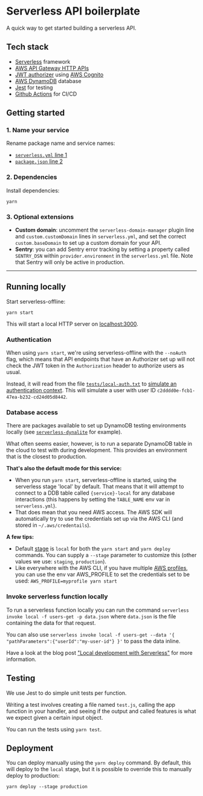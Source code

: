 # Serverless API boilerplate

A quick way to get started building a serverless API.

## Tech stack

- [Serverless](https://www.serverless.com/framework/docs/providers/aws/guide/intro/) framework
- [AWS API Gateway HTTP APIs](https://docs.aws.amazon.com/apigateway/latest/developerguide/http-api.html)
- [JWT authorizer](https://docs.aws.amazon.com/apigateway/latest/developerguide/http-api-jwt-authorizer.html)
  using [AWS Cognito](https://aws.amazon.com/cognito/)
- [AWS DynamoDB](https://www.youtube.com/watch?v=6yqfmXiZTlM) database
- [Jest](https://jestjs.io) for testing
- [Github Actions](https://github.com/actions) for CI/CD

## Getting started

### 1. Name your service

Rename package name and service names:

- [`serverless.yml` line 1](serverless.yml)
- [`package.json` line 2](package.json)

### 2. Dependencies

Install dependencies:

```shell
yarn
```

### 3. Optional extensions

- **Custom domain**: uncomment the `serverless-domain-manager` plugin line and `custom.customDomain` lines
  in `serverless.yml`, and set the correct `custom.baseDomain` to set up a custom domain for your API.
- **Sentry**: you can add Sentry error tracking by setting a property called `SENTRY_DSN` within `provider.environment`
  in the `serverless.yml` file. Note that Sentry will only be active in production.

---

## Running locally

Start serverless-offline:

```shell
yarn start
```

This will start a local HTTP server on [localhost:3000](http://localhost:3000/).

### Authentication

When using `yarn start`, we're using serverless-offline with the `--noAuth` flag, which means that API endpoints that
have an Authorizer set up will not check the JWT token in the `Authorization` header to authorize users as usual.

Instead, it will read from the file [`tests/local-auth.txt`](tests/local-auth.txt) to
[simulate an authentication context](https://github.com/dherault/serverless-offline#remote-authorizers). This will
simulate a user with user ID `c2dddd0e-fcb1-47ea-b232-cd24d05d8442`.

### Database access

There are packages available to set up DynamoDB testing environments locally
(see [`serverless-dynalite`](https://github.com/nearst/serverless-dynalite)
for example).

What often seems easier, however, is to run a separate DynamoDB table in the cloud to test with during development. This
provides an environment that is the closest to production.

**That's also the default mode for this service:**

- When you run `yarn start`, serverless-offline is started, using the serverless stage 'local' by default. That means
  that it will attempt to connect to a DDB table called `{service}-local` for any database interactions
  (this happens by setting the `TABLE_NAME` env var in `serverless.yml`).
- That does mean that you need AWS access. The AWS SDK will automatically try to use the credentials set up via the AWS
  CLI (and stored in `~/.aws/credentails`).

**A few tips:**

- Default [stage](https://serverless-stack.com/chapters/stages-in-serverless-framework.html)
  is `local` for both the `yarn start` and `yarn deploy` commands. You can supply a `--stage`
  parameter to customize this (other values we use: `staging`, `production`).
- Like everywhere with the AWS CLI, if you have
  multiple [AWS profiles](https://docs.aws.amazon.com/cli/latest/userguide/cli-configure-profiles.html), you can use the
  env var AWS_PROFILE to set the credentials set to be used:
  `AWS_PROFILE=myprofile yarn start`

### Invoke serverless function locally

To run a serverless function locally you can run the command `serverless invoke local -f users-get -p data.json`
where `data.json` is the file containing the data for that request.

You can also use `serverless invoke local -f users-get --data '{ "pathParameters":{"userId":"my-user-id"} }'` to pass
the data inline.

Have a look at the blog
post ["Local development with Serverless"](https://tschoffelen.medium.com/local-development-with-serverless-46a219876a67#6bd7)
for more information.

## Testing

We use Jest to do simple unit tests per function.

Writing a test involves creating a file named `test.js`, calling the app function in your handler, and seeing if the
output and called features is what we expect given a certain input object.

You can run the tests using `yarn test`.

## Deployment

You can deploy manually using the `yarn deploy` command. By default, this will deploy to the `local` stage, but it is
possible to override this to manually deploy to production:

```shell
yarn deploy --stage production
```
